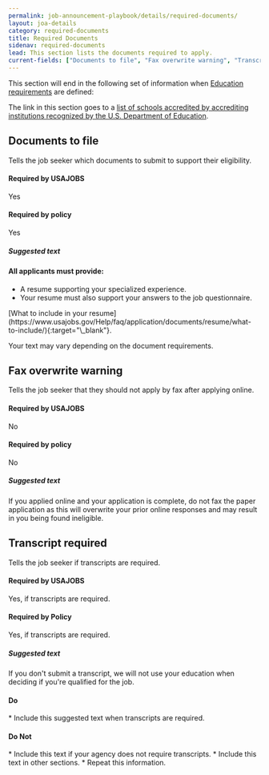 ```yaml
---
permalink: job-announcement-playbook/details/required-documents/
layout: joa-details
category: required-documents
title: Required Documents
sidenav: required-documents
lead: This section lists the documents required to apply.
current-fields: ["Documents to file", "Fax overwrite warning", "Transcript required"]
---
```


This section will end in the following set of information when [Education requirements](../requirements/#education) are defined:

<div class="usajobs-recruitment-joa-playbook-details__example-img">
<amp-img src="{{ '/assets/images/job-announcement-playbook/required-documents-disclaimer-v6.7.png' | relative_url }}"
  srcset="{{ '/assets/images/job-announcement-playbook/required-documents-disclaimer-v6.7.png' | relative_url }} 768w,
  {{ '/assets/images/job-announcement-playbook/required-documents-disclaimer-v6.7.png' | relative_url }} 100w"
  width="900"
  height="258"
  layout="responsive"
  alt="Required Documents disclaimers v6.6 example"></amp-img>
</div>

The link in this section goes to a [list of schools accredited by accrediting institutions recognized by the U.S. Department of Education](https://www.ed.gov/). 

## Documents to file

Tells the job seeker which documents to submit to support their eligibility.

<div class="usajobs-recruitment-joa-playbook-details__container">
<div class="usajobs-recruitment-joa-playbook-details__required-by-usajobs">
  <h4>Required by USAJOBS</h4>
  <p>Yes</p>
</div>
<div class="usajobs-recruitment-joa-playbook-details__required-by-policy">
  <h4>Required by policy</h4>
  <p>Yes</p>
</div>
</div>

<div class="usajobs-recruitment-joa-playbook-details__suggested-text">
  <h5>Suggested text</h5>
<h4>All applicants must provide:</h4>
<ul>
<li>A resume supporting your specialized experience.</li>
<li>Your resume must also support your answers to the job questionnaire.</li>
</ul>
<p>
[What to include in your resume](https://www.usajobs.gov/Help/faq/application/documents/resume/what-to-include/){:target="\_blank"}.
</p>
</div>

Your text may vary depending on the document requirements.

## Fax overwrite warning

Tells the job seeker that they should not apply by fax after applying online.

<div class="usajobs-recruitment-joa-playbook-details__container">
<div class="usajobs-recruitment-joa-playbook-details__required-by-usajobs">
  <h4>Required by USAJOBS</h4>
  <p>No</p>
</div>
<div class="usajobs-recruitment-joa-playbook-details__required-by-policy">
  <h4>Required by policy</h4>
  <p>No</p>
</div>
</div>

<div class="usajobs-recruitment-joa-playbook-details__suggested-text">
  <h5>Suggested text</h5>
If you applied online and your application is complete, do not fax the paper application as this will overwrite your prior online responses and may result in you being found ineligible.
</div>

## Transcript required

Tells the job seeker if transcripts are required.

<div class="usajobs-recruitment-joa-playbook-details__container">
<div class="usajobs-recruitment-joa-playbook-details__required-by-usajobs">
  <h4>Required by USAJOBS</h4>
  <p>Yes, if transcripts are required.</p>
</div>
<div class="usajobs-recruitment-joa-playbook-details__required-by-policy">
  <h4>Required by Policy</h4>
  <p>Yes, if transcripts are required.</p>
</div>
</div>


<div class="usajobs-recruitment-joa-playbook-details__suggested-text">
<h5>Suggested text</h5>
If you don't submit a transcript, we will not use your education when deciding if you're qualified for the job.
</div>

<div class="usajobs-recruitment-joa-playbook-details__container">
<div class="usajobs-recruitment-joa-playbook-details__do">
  <h4><span class="fa fa-check"></span> Do</h4>
  * Include this suggested text when transcripts are required.
</div>
<div class="usajobs-recruitment-joa-playbook-details__do-not">
  <h4><span class="fa fa-times"></span> Do Not</h4>
  * Include this text if your agency does not require transcripts.
  * Include this text in other sections.
  * Repeat this information.
</div>
</div>
